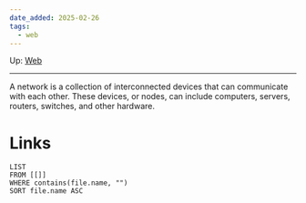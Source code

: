 ```yaml
---
date_added: 2025-02-26
tags:
  - web
---
```

Up: [Web](Web/Web.md)
___
 A network is a collection of interconnected devices that can communicate with each other. These devices, or nodes, can include computers, servers, routers, switches, and other hardware.
# Links
```dataview
LIST
FROM [[]]
WHERE contains(file.name, "")
SORT file.name ASC
```
